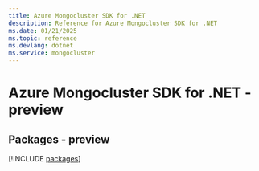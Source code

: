 ```yaml
---
title: Azure Mongocluster SDK for .NET
description: Reference for Azure Mongocluster SDK for .NET
ms.date: 01/21/2025
ms.topic: reference
ms.devlang: dotnet
ms.service: mongocluster
---
```

# Azure Mongocluster SDK for .NET - preview
## Packages - preview
[!INCLUDE [packages](mongocluster-index.md)]